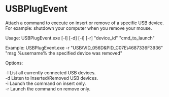 # USBPlugEvent

Attach a command to execute on insert or remove of a specific USB device.
For example: shutdown your computer when you remove your mouse.

Usage: USBPlugEvent.exe [-l] [-d] [-i] [-r] "device_id" "cmd_to_launch"

Example: USBPlugEvent.exe -r "USB\VID_056D&PID_C07E\4687336F3936" "msg %username% the specified device was removed"

Options:

  -l  List all currently connected USB devices.  
  -d  Listen to Inserted/Removed USB devices.  
  -i  Launch the command on insert only.  
  -r  Launch the command on remove only.
  
